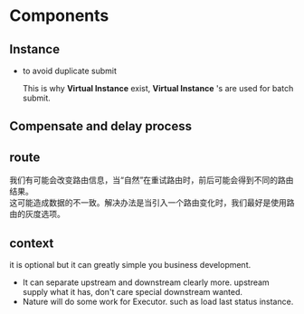# Components 

## Instance

* to avoid duplicate submit

  This is why **Virtual Instance** exist, **Virtual Instance** 's are used for batch submit.

## Compensate and delay process

## route

我们有可能会改变路由信息，当“自然”在重试路由时，前后可能会得到不同的路由结果。  
这可能造成数据的不一致。解决办法是当引入一个路由变化时，我们最好是使用路由的灰度选项。

## context

it is optional but it can greatly simple you business development.

* It can separate upstream and downstream clearly more.
  upstream supply what it has, don't care special downstream wanted. 
* Nature will do some work for Executor.
  such as load last status instance. 





